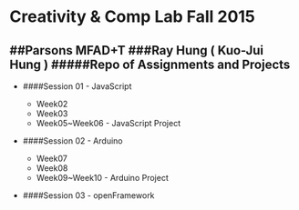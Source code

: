 # Creativity & Comp Lab Fall 2015
##Parsons MFAD+T
###Ray Hung ( Kuo-Jui Hung )
#####Repo of Assignments and Projects
---
* ####Session 01 - JavaScript
	* Week02
	* Week03
	* Week05~Week06 - JavaScript Project

* ####Session 02 - Arduino
	* Week07	 
	* Week08
	* Week09~Week10 - Arduino Project

* ####Session 03 - openFramework
 

